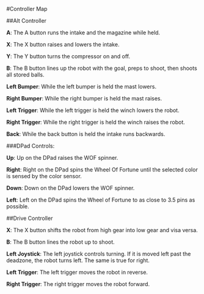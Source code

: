 #Controller Map

##Alt Controller

**A**: The A button runs the intake and the magazine while held.

**X**: The X button raises and lowers the intake.

**Y**: The Y button turns the compressor on and off.

**B**: The B button lines up the robot with the goal, preps to shoot, then shoots all stored balls.

**Left Bumper**: While the left bumper is held the mast lowers.

**Right Bumper**: While the right bumper is held the mast raises.

**Left Trigger**: While the left trigger is held the winch lowers the robot.

**Right Trigger**: While the right trigger is held the winch raises the robot.

**Back**: While the back button is held the intake runs backwards.

###DPad Controls:

**Up**: Up on the DPad raises the WOF spinner.

**Right**: Right on the DPad spins the Wheel Of Fortune until the selected color is sensed by the color sensor.

**Down**: Down on the DPad lowers the WOF spinner. 

**Left**: Left on the DPad spins the Wheel of Fortune to as close to 3.5 pins as possible.

##Drive Controller

**X**: The X button shifts the robot from high gear into low gear and visa versa.

**B**: The B button lines the robot up to shoot.

**Left Joystick**: The left joystick controls turning. If it is moved left past the deadzone, the robot turns left. The same is true for right.

**Left Trigger**: The left trigger moves the robot in reverse.

**Right Trigger**: The right trigger moves the robot forward.